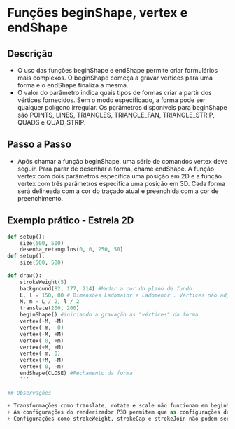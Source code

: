 # Funções beginShape, vertex e endShape

## Descrição

+ O uso das funções beginShape e endShape permite criar formulários mais complexos. O beginShape começa a gravar vértices para uma forma e o endShape finaliza a mesma. 
+ O valor do parâmetro indica quais tipos de formas criar a partir dos vértices fornecidos. Sem o modo especificado, a forma pode ser qualquer polígono irregular. Os parâmetros disponíveis para beginShape são POINTS, LINES, TRIANGLES, TRIANGLE_FAN, TRIANGLE_STRIP, QUADS e QUAD_STRIP. 

## Passo a Passo

+ Após chamar a função beginShape, uma série de comandos vertex deve seguir. Para parar de desenhar a forma, chame endShape. A função vertex com dois parâmetros especifica uma posição em 2D e a função vertex com três parâmetros especifica uma posição em 3D. Cada forma será delineada com a cor do traçado atual e preenchida com a cor de preenchimento.

## Exemplo prático - Estrela 2D

```python
def setup():
    size(500, 500)
    desenha_retangulos(0, 0, 250, 50)
def setup():
    size(500, 500)
    
def draw():
    strokeWeight(5)
    background(82, 177, 214) #Mudar a cor do plano de fundo
    L, l = 150, 80 # Dimensões Ladomaior e Ladomenor . Vértices não adjacentes
    M, m = L / 2, l / 2
    translate(200, 200)
    beginShape() #iniciando a gravação as "vértices" da forma
    vertex(-M, -M)
    vertex(-m,  0)
    vertex(-M, +M)
    vertex( 0, +m)
    vertex(+M, +M)
    vertex( m, 0)
    vertex(+M, -M)
    vertex( 0, -m)
    endShape(CLOSE) #Fechamento da forma
    ```
    
## Observações
    
+ Transformações como translate, rotate e scale não funcionam em beginShape. Também não é possível usar outras formas, como elipse ou retangulo dentro de beginShape.
+ As configurações do renderizador P3D permitem que as configurações de traço e preenchimento sejam alteradas por vértice, mas o P2D e o renderizador padrão não. 
+ Configurações como strokeWeight, strokeCap e strokeJoin não podem ser alteradas enquanto estiverem dentro de um bloco beginShape/ endShape com qualquer renderizador.


